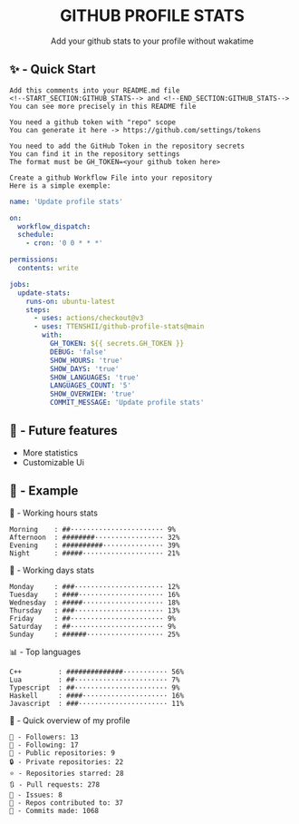 <h1 align="center">GITHUB PROFILE STATS</h1>
<p align="center">Add your github stats to your profile without wakatime</p>

## ✨ - Quick Start
```
Add this comments into your README.md file
<!--START_SECTION:GITHUB_STATS--> and <!--END_SECTION:GITHUB_STATS-->
You can see more precisely in this README file
```
```
You need a github token with "repo" scope
You can generate it here -> https://github.com/settings/tokens
```
```
You need to add the GitHub Token in the repository secrets
You can find it in the repository settings
The format must be GH_TOKEN=<your github token here>
```
```
Create a github Workflow File into your repository
Here is a simple exemple:
```
```yml
name: 'Update profile stats'

on:
  workflow_dispatch:
  schedule:
    - cron: '0 0 * * *'

permissions:
  contents: write

jobs:
  update-stats:
    runs-on: ubuntu-latest
    steps:
      - uses: actions/checkout@v3
      - uses: TTENSHII/github-profile-stats@main
        with:
          GH_TOKEN: ${{ secrets.GH_TOKEN }}
          DEBUG: 'false'
          SHOW_HOURS: 'true'
          SHOW_DAYS: 'true'
          SHOW_LANGUAGES: 'true'
          LANGUAGES_COUNT: '5'
          SHOW_OVERWIEW: 'true'
          COMMIT_MESSAGE: 'Update profile stats'
```

## 🔖 - Future features
- More statistics
- Customizable Ui

## 📘 - Example

<!--START_SECTION:GITHUB_STATS-->
🌉 - Working hours stats
```text
Morning    : ##······················· 9%
Afternoon  : ########················· 32%
Evening    : ##########··············· 39%
Night      : #####···················· 21%
```
📅 - Working days stats
```text
Monday     : ###······················ 12%
Tuesday    : ####····················· 16%
Wednesday  : #####···················· 18%
Thursday   : ###······················ 13%
Friday     : ##······················· 9%
Saturday   : ##······················· 9%
Sunday     : ######··················· 25%
```
📊 - Top languages
```text
C++         : ##############··········· 56%
Lua         : ##······················· 7%
Typescript  : ##······················· 9%
Haskell     : ####····················· 16%
Javascript  : ###······················ 11%
```
🎏 - Quick overview of my profile
```text
👥 - Followers: 13
👤 - Following: 17
📂 - Public repositories: 9
🔒 - Private repositories: 22
⭐ - Repositories starred: 28
🔃 - Pull requests: 278
🏮 - Issues: 8
🐲 - Repos contributed to: 37
🍃 - Commits made: 1068
```
<!--END_SECTION:GITHUB_STATS-->
